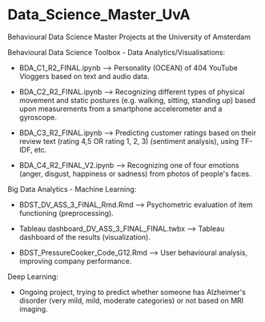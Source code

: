 # Data_Science_Master_UvA
Behavioural Data Science Master Projects at the University of Amsterdam

Behavioural Data Science Toolbox - Data Analytics/Visualisations:
  - BDA_C1_R2_FINAL.ipynb --> Personality (OCEAN) of 404 YouTube Vloggers based on text and audio data.
    
  - BDA_C2_R2_FINAL.ipynb --> Recognizing different types of physical movement and static postures (e.g. walking, sitting, standing up) based upon measurements from a smartphone accelerometer and a gyroscope.
    
  - BDA_C3_R2_FINAL.ipynb --> Predicting customer ratings based on their review text (rating 4,5 OR rating 1, 2, 3) (sentiment analysis), using TF-IDF, etc.
    
  - BDA_C4_R2_FINAL_V2.ipynb --> Recognizing one of four emotions (anger, disgust, happiness or sadness) from photos of people's faces.

Big Data Analytics - Machine Learning:
  - BDST_DV_ASS_3_FINAL_Rmd.Rmd --> Psychometric evaluation of item functioning (preprocessing).
  - Tableau dashboard_DV_ASS_3_FINAL_FINAL.twbx --> Tableau dashboard of the results (visualization).
    
  - BDST_PressureCooker_Code_G12.Rmd --> User behavioural analysis, improving company performance.

Deep Learning:
  - Ongoing project, trying to predict whether someone has Alzheimer's disorder (very mild, mild, moderate categories) or not based on MRI imaging.
